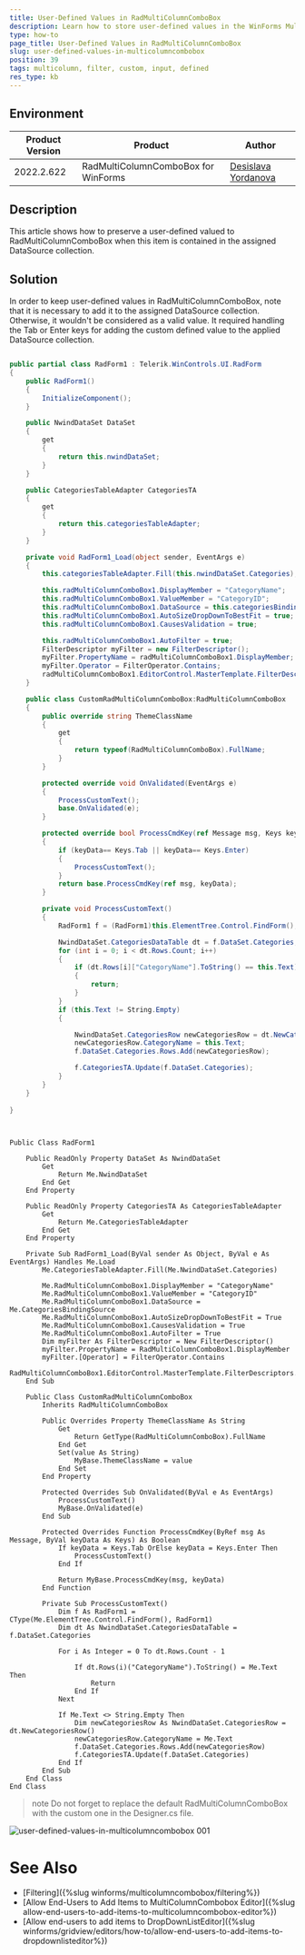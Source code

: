 ```yaml
---
title: User-Defined Values in RadMultiColumnComboBox
description: Learn how to store user-defined values in the WinForms MultiColumnComboBox.
type: how-to 
page_title: User-Defined Values in RadMultiColumnComboBox
slug: user-defined-values-in-multicolumncombobox
position: 39
tags: multicolumn, filter, custom, input, defined
res_type: kb
---
```


## Environment
 
|Product Version|Product|Author|
|----|----|----|
|2022.2.622|RadMultiColumnComboBox for WinForms|[Desislava Yordanova](https://www.telerik.com/blogs/author/desislava-yordanova)|


## Description

This article shows how to preserve a user-defined valued to RadMultiColumnComboBox when this item is contained in the assigned DataSource collection.

## Solution

In order to keep user-defined values in RadMultiColumnComboBox, note that it is necessary to add it to the assigned DataSource collection. Otherwise, it wouldn't be considered as a valid value. It required handling the Tab or Enter keys for adding the custom defined value to the applied DataSource collection.
  
````C#  

public partial class RadForm1 : Telerik.WinControls.UI.RadForm
{
    public RadForm1()
    {
        InitializeComponent();
    }

    public NwindDataSet DataSet
    {
        get
        {
            return this.nwindDataSet;
        }
    }

    public CategoriesTableAdapter CategoriesTA
    {
        get
        {
            return this.categoriesTableAdapter;
        }
    }

    private void RadForm1_Load(object sender, EventArgs e)
    { 
        this.categoriesTableAdapter.Fill(this.nwindDataSet.Categories);

        this.radMultiColumnComboBox1.DisplayMember = "CategoryName";
        this.radMultiColumnComboBox1.ValueMember = "CategoryID"; 
        this.radMultiColumnComboBox1.DataSource = this.categoriesBindingSource;
        this.radMultiColumnComboBox1.AutoSizeDropDownToBestFit = true;
        this.radMultiColumnComboBox1.CausesValidation = true;

        this.radMultiColumnComboBox1.AutoFilter = true;
        FilterDescriptor myFilter = new FilterDescriptor();
        myFilter.PropertyName = radMultiColumnComboBox1.DisplayMember;
        myFilter.Operator = FilterOperator.Contains;
        radMultiColumnComboBox1.EditorControl.MasterTemplate.FilterDescriptors.Add(myFilter); 
    } 

    public class CustomRadMultiColumnComboBox:RadMultiColumnComboBox
    {
        public override string ThemeClassName  
        { 
            get 
            { 
                return typeof(RadMultiColumnComboBox).FullName;  
            }
        }

        protected override void OnValidated(EventArgs e)
        {
            ProcessCustomText();
            base.OnValidated(e);
        }

        protected override bool ProcessCmdKey(ref Message msg, Keys keyData)
        {
            if (keyData== Keys.Tab || keyData== Keys.Enter)
            {
                ProcessCustomText();
            }
            return base.ProcessCmdKey(ref msg, keyData);
        }

        private void ProcessCustomText()
        {
            RadForm1 f = (RadForm1)this.ElementTree.Control.FindForm();

            NwindDataSet.CategoriesDataTable dt = f.DataSet.Categories;
            for (int i = 0; i < dt.Rows.Count; i++)
            {
                if (dt.Rows[i]["CategoryName"].ToString() == this.Text)
                {
                    return;
                }
            }
            if (this.Text != String.Empty)
            {

                NwindDataSet.CategoriesRow newCategoriesRow = dt.NewCategoriesRow();
                newCategoriesRow.CategoryName = this.Text;
                f.DataSet.Categories.Rows.Add(newCategoriesRow);

                f.CategoriesTA.Update(f.DataSet.Categories);
            }
        }
    }
    
}
         
````
````VB.NET

Public Class RadForm1

    Public ReadOnly Property DataSet As NwindDataSet
        Get
            Return Me.NwindDataSet
        End Get
    End Property

    Public ReadOnly Property CategoriesTA As CategoriesTableAdapter
        Get
            Return Me.CategoriesTableAdapter
        End Get
    End Property

    Private Sub RadForm1_Load(ByVal sender As Object, ByVal e As EventArgs) Handles Me.Load
        Me.CategoriesTableAdapter.Fill(Me.NwindDataSet.Categories)

        Me.RadMultiColumnComboBox1.DisplayMember = "CategoryName"
        Me.RadMultiColumnComboBox1.ValueMember = "CategoryID"
        Me.RadMultiColumnComboBox1.DataSource = Me.CategoriesBindingSource
        Me.RadMultiColumnComboBox1.AutoSizeDropDownToBestFit = True
        Me.RadMultiColumnComboBox1.CausesValidation = True
        Me.RadMultiColumnComboBox1.AutoFilter = True
        Dim myFilter As FilterDescriptor = New FilterDescriptor()
        myFilter.PropertyName = RadMultiColumnComboBox1.DisplayMember
        myFilter.[Operator] = FilterOperator.Contains
        RadMultiColumnComboBox1.EditorControl.MasterTemplate.FilterDescriptors.Add(myFilter)
    End Sub

    Public Class CustomRadMultiColumnComboBox
        Inherits RadMultiColumnComboBox

        Public Overrides Property ThemeClassName As String
            Get
                Return GetType(RadMultiColumnComboBox).FullName
            End Get
            Set(value As String)
                MyBase.ThemeClassName = value
            End Set
        End Property

        Protected Overrides Sub OnValidated(ByVal e As EventArgs)
            ProcessCustomText()
            MyBase.OnValidated(e)
        End Sub

        Protected Overrides Function ProcessCmdKey(ByRef msg As Message, ByVal keyData As Keys) As Boolean
            If keyData = Keys.Tab OrElse keyData = Keys.Enter Then
                ProcessCustomText()
            End If

            Return MyBase.ProcessCmdKey(msg, keyData)
        End Function

        Private Sub ProcessCustomText()
            Dim f As RadForm1 = CType(Me.ElementTree.Control.FindForm(), RadForm1)
            Dim dt As NwindDataSet.CategoriesDataTable = f.DataSet.Categories

            For i As Integer = 0 To dt.Rows.Count - 1

                If dt.Rows(i)("CategoryName").ToString() = Me.Text Then
                    Return
                End If
            Next

            If Me.Text <> String.Empty Then
                Dim newCategoriesRow As NwindDataSet.CategoriesRow = dt.NewCategoriesRow()
                newCategoriesRow.CategoryName = Me.Text
                f.DataSet.Categories.Rows.Add(newCategoriesRow)
                f.CategoriesTA.Update(f.DataSet.Categories)
            End If
        End Sub
    End Class
End Class

````

>note Do not forget to replace the default RadMultiColumnComboBox with the custom one in the Designer.cs file.

![user-defined-values-in-multicolumncombobox 001](images/user-defined-values-in-multicolumncombobox001.gif)



# See Also

* [Filtering]({%slug winforms/multicolumncombobox/filtering%})
* [Allow End-Users to Add Items to MultiColumnCombobox Editor]({%slug allow-end-users-to-add-items-to-multicolumncombobox-editor%})
* [Allow end-users to add items to DropDownListEditor]({%slug winforms/gridview/editors/how-to/allow-end-users-to-add-items-to-dropdownlisteditor%})
